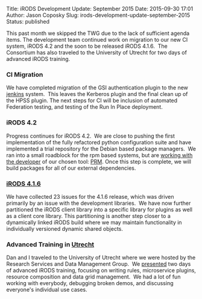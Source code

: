 Title: iRODS Development Update: September 2015
Date: 2015-09-30 17:01
Author: Jason Coposky
Slug: irods-development-update-september-2015
Status: published

This past month we skipped the TWG due to the lack of sufficient agenda
items. The development team continued work on migration to our new CI
system, iRODS 4.2 and the soon to be released iRODS 4.1.6.  The
Consortium has also traveled to the University of Utrecht for two days
of advanced iRODS training.

<!--more-->

### CI Migration

We have completed migration of the GSI authentication plugin to the new
[jenkins](https://jenkins.irods.org/view/2.%20Plugin%20Verification/)
system.  This leaves the Kerberos plugin and the final clean up of the
HPSS plugin. The next steps for CI will be inclusion of automated
Federation testing, and testing of the Run In Place deployment.

### iRODS 4.2

Progress continues for iRODS 4.2.  We are close to pushing the first
implementation of the fully refactored python configuration suite and
have implemented a trial repository for the Debian based package
managers.  We ran into a small roadblock for the rpm based systems, but
are [working with the
developer](https://github.com/dnbert/prm/issues/52) of our chosen
tool: [PRM](https://github.com/dnbert/prm). Once this step is complete,
we will build packages for all of our external dependencies.

### [iRODS 4.1.6](https://github.com/irods/irods/search?utf8=%E2%9C%93&q=closed%3A%222015-09-01..2015-09-30%22+milestone%3A4.1.6&type=Issues)

We have collected 23 issues for the 4.1.6 release, which was driven
primarily by an issue with the development libraries.  We have now
further partitioned the iRODS client library into a specific library for
plugins as well as a client core library. This partitioning is another
step closer to a dynamically linked iRODS build where we may maintain
functionality in individually versioned dynamic shared objects.

### Advanced Training in [Utrecht](https://www.google.com/maps/place/Utrecht,+Netherlands/@52.0841868,5.0824915,12z/data=!3m1!4b1!4m2!3m1!1s0x47c66f4339d32d37:0xd6c8fc4c19af4ae9)

Dan and I traveled to the University of Utrecht where we were hosted by
the Research Services and Data Management Group.  We
[presented](https://slides.com/irods) two days of advanced iRODS
training, focusing on writing rules, microservice plugins, resource
composition and data grid management.  We had a lot of fun working with
everybody, debugging broken demos, and discussing everyone's individual
use cases.
